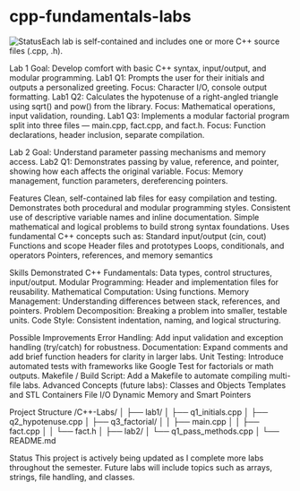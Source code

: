 # cpp-fundamentals-labs
![Status](https://img.shields.io/badge/Status-In%20Progress-yellow)Each lab is self-contained and includes one or more C++ source files (.cpp, .h).

Lab 1
Goal: Develop comfort with basic C++ syntax, input/output, and modular programming.
Lab1 Q1:
Prompts the user for their initials and outputs a personalized greeting.
Focus: Character I/O, console output formatting.
Lab1 Q2:
Calculates the hypotenuse of a right-angled triangle using sqrt() and pow() from the <cmath> library.
Focus: Mathematical operations, input validation, rounding.
Lab1 Q3:
Implements a modular factorial program split into three files — main.cpp, fact.cpp, and fact.h.
Focus: Function declarations, header inclusion, separate compilation.

Lab 2
Goal: Understand parameter passing mechanisms and memory access.
Lab2 Q1:
Demonstrates passing by value, reference, and pointer, showing how each affects the original variable.
Focus: Memory management, function parameters, dereferencing pointers.

Features
Clean, self-contained lab files for easy compilation and testing.
Demonstrates both procedural and modular programming styles.
Consistent use of descriptive variable names and inline documentation.
Simple mathematical and logical problems to build strong syntax foundations.
Uses fundamental C++ concepts such as:
Standard input/output (cin, cout)
Functions and scope
Header files and prototypes
Loops, conditionals, and operators
Pointers, references, and memory semantics

Skills Demonstrated
C++ Fundamentals: Data types, control structures, input/output.
Modular Programming: Header and implementation files for reusability.
Mathematical Computation: Using <cmath> functions.
Memory Management: Understanding differences between stack, references, and pointers.
Problem Decomposition: Breaking a problem into smaller, testable units.
Code Style: Consistent indentation, naming, and logical structuring.

Possible Improvements
Error Handling:
Add input validation and exception handling (try/catch) for robustness.
Documentation:
Expand comments and add brief function headers for clarity in larger labs.
Unit Testing:
Introduce automated tests with frameworks like Google Test for factorials or math outputs.
Makefile / Build Script:
Add a Makefile to automate compiling multi-file labs.
Advanced Concepts (future labs):
Classes and Objects
Templates and STL Containers
File I/O
Dynamic Memory and Smart Pointers

Project Structure
/C++-Labs/
│
├── lab1/
│   ├── q1_initials.cpp
│   ├── q2_hypotenuse.cpp
│   ├── q3_factorial/
│   │   ├── main.cpp
│   │   ├── fact.cpp
│   │   └── fact.h
│
├── lab2/
│   └── q1_pass_methods.cpp
│
└── README.md

Status
This project is actively being updated as I complete more labs throughout the semester. Future labs will include topics such as arrays, strings, file handling, and classes.
